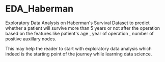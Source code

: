 # EDA_Haberman
Exploratory Data Analysis on Haberman's Survival Dataset to predict whether a patient will survive more than 5 years or not after the operation based on the features like patient's age , year of operation , number of positive auxillary nodes.

This may help the reader to start with exploratory data analysis which indeed is the starting point of the journey while learning data science.
